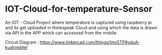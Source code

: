 # IOT-Cloud-for-temperature-Sensor
An IOT - Cloud Project where temperature is captured using raspberry pi and its get uploaded in thinkspeak Cloud and using which the data is drawn via API in the APP which can accessed from the mobile.
  
Circuit Diagram : https://www.tinkercad.com/things/lms5TP8yduA-kush/editel


